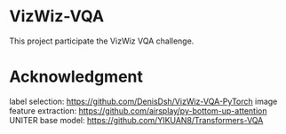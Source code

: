 # VizWiz-VQA
This project participate the VizWiz VQA challenge.

# Acknowledgment
label selection: https://github.com/DenisDsh/VizWiz-VQA-PyTorch
image feature extraction: https://github.com/airsplay/py-bottom-up-attention
UNITER base model: https://github.com/YIKUAN8/Transformers-VQA
